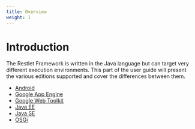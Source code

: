 ```yaml
---
title: Overview
weight: 1
---
```

# Introduction

The Restlet Framework is written in the Java language but can target
very different execution environments. This part of the user guide will
present the various editions supported and cover the differences between
them.

-   [Android](./android/overview "Restlet edition for Android")
-   [Google App Engine](./gae "Restlet edition for Google App Engine")
-   [Google Web Toolkit](./gwt/overview "Restlet edition for Google Web Toolkit")
-   [Java EE](./jee/overview "Restlet edition for Java EE")
-   [Java SE](./jse/overview "Restlet edition for Java SE")
-   [OSGi](./osgi "Restlet edition for Java SE")
